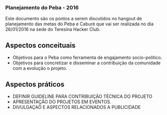 ### Planejamento do Peba - 2016

Este documento são os pontos a serem discutidos no hangout de planejamento das metas do Peba e Caburé que vai ser realizada no dia 26/01/2016 na sede do Teresina Hacker Club.

## Aspectos conceituais
* Objetivos para o Peba como ferramenta de engajamento socio-politico.
* Objetivos para concretizar e disseminar a contribuição da comunidade com a evolução o projeto.


## Aspectos práticos

* DEFINIR GUIDELINE PARA CONTRIBUIÇÃO TÉCNICA DO PROJETO
* APRESENTAÇÃO DO PROJETOS EM EVENTOS.
* DIVULGAÇAÕ E ASPECTOS RELACIONADOS A PUBLICIDADE